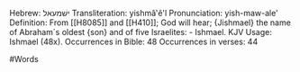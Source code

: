 Hebrew: ישׁמעאל
Transliteration: yishmâ‛ê'l
Pronunciation: yish-maw-ale'
Definition: From [[H8085]] and [[H410]]; God will hear;
{Jishmael} the name of Abraham´s oldest {son} and of five Israelites: - Ishmael.
KJV Usage: Ishmael (48x).
Occurrences in Bible: 48
Occurrences in verses: 44

#Words 